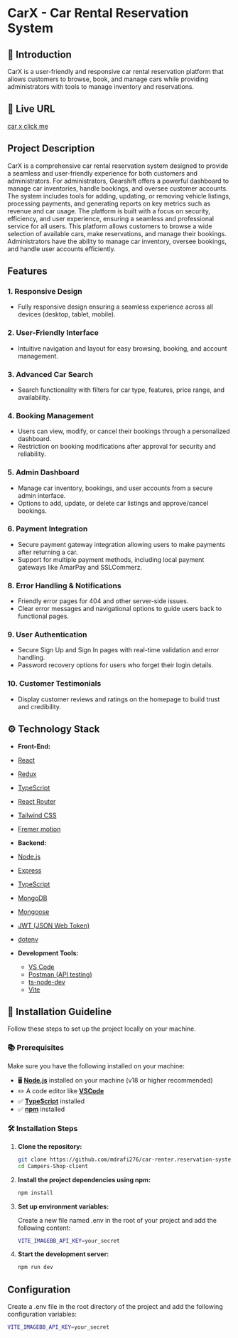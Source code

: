 # CarX - Car Rental Reservation System

## 🤖 Introduction

CarX is a user-friendly and responsive car rental reservation platform that allows customers to browse, book, and manage cars while providing administrators with tools to manage inventory and reservations.
## 🔗 Live URL

[car x click me](https://car-rental-reservation-client-six.vercel.app)

##  Project Description

CarX is a comprehensive car rental reservation system designed to provide a seamless and user-friendly experience for both customers and administrators. For administrators, Gearshift offers a powerful dashboard to manage car inventories, handle bookings, and oversee customer accounts. The system includes tools for adding, updating, or removing vehicle listings, processing payments, and generating reports on key metrics such as revenue and car usage. The platform is built with a focus on security, efficiency, and user experience, ensuring a seamless and professional service for all users. This platform allows customers to browse a wide selection of available cars, make reservations, and manage their bookings. Administrators have the ability to manage car inventory, oversee bookings, and handle user accounts efficiently.


## Features

### 1. Responsive Design
- Fully responsive design ensuring a seamless experience across all devices (desktop, tablet, mobile).

### 2. User-Friendly Interface
- Intuitive navigation and layout for easy browsing, booking, and account management.

### 3. Advanced Car Search
- Search functionality with filters for car type, features, price range, and availability.

### 4. Booking Management
- Users can view, modify, or cancel their bookings through a personalized dashboard.
- Restriction on booking modifications after approval for security and reliability.

### 5. Admin Dashboard
- Manage car inventory, bookings, and user accounts from a secure admin interface.
- Options to add, update, or delete car listings and approve/cancel bookings.

### 6. Payment Integration
- Secure payment gateway integration allowing users to make payments after returning a car.
- Support for multiple payment methods, including local payment gateways like AmarPay and SSLCommerz.


### 8. Error Handling & Notifications
- Friendly error pages for 404 and other server-side issues.
- Clear error messages and navigational options to guide users back to functional pages.

### 9. User Authentication
- Secure Sign Up and Sign In pages with real-time validation and error handling.
- Password recovery options for users who forget their login details.

### 10. Customer Testimonials
- Display customer reviews and ratings on the homepage to build trust and credibility.
## ⚙️ Technology Stack

-  **Front-End:**

  - [React](https://react.dev/)
  - [Redux](https://redux-toolkit.js.org/)
  - [TypeScript](https://www.typescriptlang.org/)
  - [React Router](https://reactrouter.com/en/main)
  - [Tailwind CSS](https://tailwindcss.com/)
  - [Fremer motion](https://www.framer.com/motion/)

-  **Backend:**

  - [Node.js](https://nodejs.org/en/)
  - [Express](https://expressjs.com/)
  - [TypeScript](https://www.typescriptlang.org/)
  - [MongoDB](https://www.mongodb.com/)
  - [Mongoose](https://mongoosejs.com/)
  - [JWT (JSON Web Token)](https://www.npmjs.com/package/jsonwebtoken)
  - [dotenv](https://www.npmjs.com/package/dotenv)

- **Development Tools:**

  - [VS Code](https://code.visualstudio.com/)
  - [Postman (API testing)](https://www.postman.com/)
  - [ts-node-dev](https://www.npmjs.com/package/ts-node-dev)
  - [Vite](https://vitejs.dev/)


## 🤸 Installation Guideline

Follow these steps to set up the project locally on your machine.

### 📚 Prerequisites

Make sure you have the following installed on your machine:

- 🖥️ [**Node.js**](https://nodejs.org/en) installed on your machine (v18 or
  higher recommended)
- ✏️ A code editor like [**VSCode**](https://code.visualstudio.com/)
- ✅ [**TypeScript**](https://www.typescriptlang.org/) installed
- ✅ [**npm**](https://www.npmjs.com/) installed

### 🛠️ Installation Steps

1. **Clone the repository:**

   ```bash
   git clone https://github.com/mdrafi276/car-renter.reservation-system-client.git
   cd Campers-Shop-client
   ```

2. **Install the project dependencies using npm:**

   ```bash
   npm install
   ```

3. **Set up environment variables:**

   Create a new file named .env in the root of your project and add the
   following content:

   ```bash
   VITE_IMAGEBB_API_KEY=your_secret
   ```

4. **Start the development server:**

   ```bash
   npm run dev
   ```

## Configuration

Create a .env file in the root directory of the project and add the following
configuration variables:

```bash
VITE_IMAGEBB_API_KEY=your_secret
```
